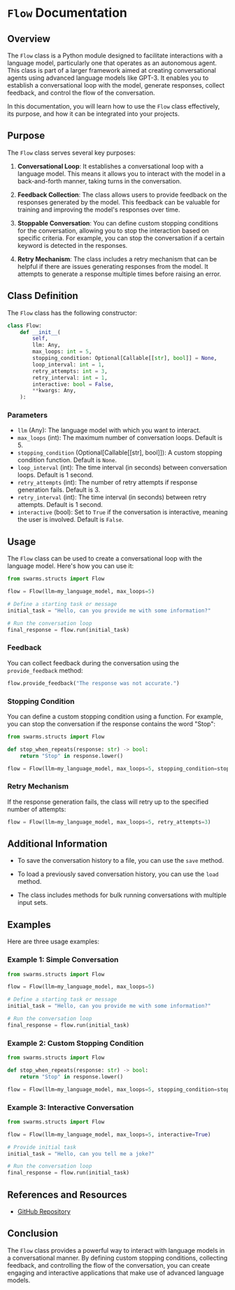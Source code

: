 # `Flow` Documentation

## Overview

The `Flow` class is a Python module designed to facilitate interactions with a language model, particularly one that operates as an autonomous agent. This class is part of a larger framework aimed at creating conversational agents using advanced language models like GPT-3. It enables you to establish a conversational loop with the model, generate responses, collect feedback, and control the flow of the conversation.

In this documentation, you will learn how to use the `Flow` class effectively, its purpose, and how it can be integrated into your projects.

## Purpose

The `Flow` class serves several key purposes:

1. **Conversational Loop**: It establishes a conversational loop with a language model. This means it allows you to interact with the model in a back-and-forth manner, taking turns in the conversation.

2. **Feedback Collection**: The class allows users to provide feedback on the responses generated by the model. This feedback can be valuable for training and improving the model's responses over time.

3. **Stoppable Conversation**: You can define custom stopping conditions for the conversation, allowing you to stop the interaction based on specific criteria. For example, you can stop the conversation if a certain keyword is detected in the responses.

4. **Retry Mechanism**: The class includes a retry mechanism that can be helpful if there are issues generating responses from the model. It attempts to generate a response multiple times before raising an error.

## Class Definition

The `Flow` class has the following constructor:

```python
class Flow:
    def __init__(
        self,
        llm: Any,
        max_loops: int = 5,
        stopping_condition: Optional[Callable[[str], bool]] = None,
        loop_interval: int = 1,
        retry_attempts: int = 3,
        retry_interval: int = 1,
        interactive: bool = False,
        **kwargs: Any,
    ):
```

### Parameters

- `llm` (Any): The language model with which you want to interact.
- `max_loops` (int): The maximum number of conversation loops. Default is 5.
- `stopping_condition` (Optional[Callable[[str], bool]]): A custom stopping condition function. Default is `None`.
- `loop_interval` (int): The time interval (in seconds) between conversation loops. Default is 1 second.
- `retry_attempts` (int): The number of retry attempts if response generation fails. Default is 3.
- `retry_interval` (int): The time interval (in seconds) between retry attempts. Default is 1 second.
- `interactive` (bool): Set to `True` if the conversation is interactive, meaning the user is involved. Default is `False`.

## Usage

The `Flow` class can be used to create a conversational loop with the language model. Here's how you can use it:

```python
from swarms.structs import Flow

flow = Flow(llm=my_language_model, max_loops=5)

# Define a starting task or message
initial_task = "Hello, can you provide me with some information?"

# Run the conversation loop
final_response = flow.run(initial_task)
```

### Feedback

You can collect feedback during the conversation using the `provide_feedback` method:

```python
flow.provide_feedback("The response was not accurate.")
```

### Stopping Condition

You can define a custom stopping condition using a function. For example, you can stop the conversation if the response contains the word "Stop":

```python
from swarms.structs import Flow

def stop_when_repeats(response: str) -> bool:
    return "Stop" in response.lower()

flow = Flow(llm=my_language_model, max_loops=5, stopping_condition=stop_when_repeats)
```

### Retry Mechanism

If the response generation fails, the class will retry up to the specified number of attempts:

```python
flow = Flow(llm=my_language_model, max_loops=5, retry_attempts=3)
```

## Additional Information

- To save the conversation history to a file, you can use the `save` method.

- To load a previously saved conversation history, you can use the `load` method.

- The class includes methods for bulk running conversations with multiple input sets.

## Examples

Here are three usage examples:

### Example 1: Simple Conversation

```python
from swarms.structs import Flow

flow = Flow(llm=my_language_model, max_loops=5)

# Define a starting task or message
initial_task = "Hello, can you provide me with some information?"

# Run the conversation loop
final_response = flow.run(initial_task)
```

### Example 2: Custom Stopping Condition

```python
from swarms.structs import Flow

def stop_when_repeats(response: str) -> bool:
    return "Stop" in response.lower()

flow = Flow(llm=my_language_model, max_loops=5, stopping_condition=stop_when_repeats)
```

### Example 3: Interactive Conversation

```python
from swarms.structs import Flow

flow = Flow(llm=my_language_model, max_loops=5, interactive=True)

# Provide initial task
initial_task = "Hello, can you tell me a joke?"

# Run the conversation loop
final_response = flow.run(initial_task)
```

## References and Resources

- [GitHub Repository](https://github.com/kyegomez/swarms)

## Conclusion

The `Flow` class provides a powerful way to interact with language models in a conversational manner. By defining custom stopping conditions, collecting feedback, and controlling the flow of the conversation, you can create engaging and interactive applications that make use of advanced language models.